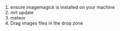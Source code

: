 1. ensure imagemagick is installed on your machine
2. mrt update
3. meteor
4. Drag images files in the drop zone
